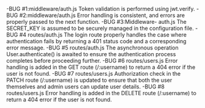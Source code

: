 -BUG #1:middleware/auth.js
Token validation is performed using jwt.verify.
-BUG #2:middleware/auth.js
Error handling is consistent, and errors are properly passed to the next function.
-BUG #3:Middleware- auth.js
The SECRET_KEY is assumed to be securely managed in the configuration file.
-BUG #4 routes/auth.js
The login route properly handles the case where authentication fails by returning a 401 status code and a corresponding error message.
-BUG #5 routes/auth.js
The asynchronous operation User.authenticate() is awaited to ensure the authentication process completes before proceeding further.
-BUG #6 routes/users.js
Error handling is added in the GET route (/:username) to return a 404 error if the user is not found.
-BUG #7 routes/users.js
Authorization check in the PATCH route (/:username) is updated to ensure that both the user themselves and admin users can update user details.
-BUG #8 routes/users.js
Error handling is added in the DELETE route (/:username) to return a 404 error if the user is not found.